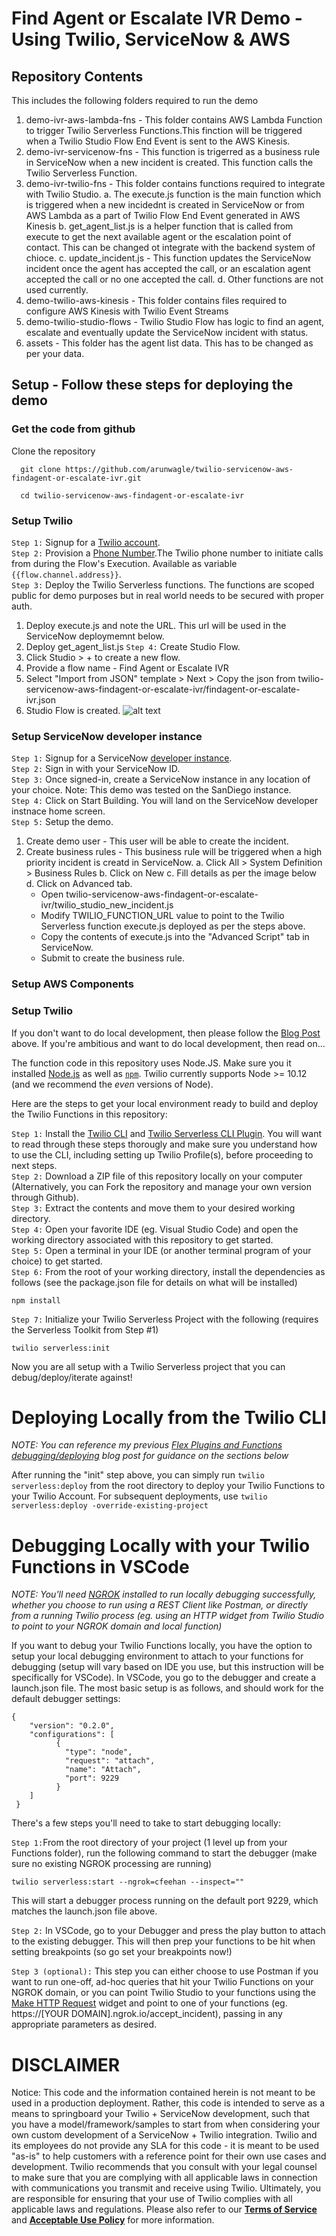 # Find Agent or Escalate IVR Demo - Using Twilio, ServiceNow & AWS

## Repository Contents

This includes the following folders required to run the demo
1. demo-ivr-aws-lambda-fns - This folder contains AWS Lambda Function to trigger Twilio Serverless Functions.This finction will be triggered when a Twilio Studio Flow End Event is sent to the AWS Kinesis. 
2. demo-ivr-servicenow-fns - This function is trigerred as a business rule in ServiceNow when a new incident is created. This function calls the Twilio Serverless Function. 
3. demo-ivr-twilio-fns - This folder contains functions required to integrate with Twilio Studio. 
  a. The execute.js function is the main function which is triggered when a new incidednt is created in ServiceNow or from AWS Lambda as a part of Twilio Flow End Event generated in AWS Kinesis 
  b. get_agent_list.js is a helper function that is called from execute to get the next available agent or the escalation point of contact. This can be changed ot integrate with the backend system of chioce. 
  c. update_incident.js - This function updates the ServiceNow incident once the agent has accepted the call, or an escalation agent accepted the call or no one accepted the call. 
  d. Other functions are not used currently.
4. demo-twilio-aws-kinesis - This folder contains files required to configure AWS Kinesis with Twilio Event Streams
5. demo-twilio-studio-flows - Twilio Studio Flow has logic to find an agent, escalate and eventually update the ServiceNow incident with status.
6. assets - This folder has the agent list data. This has to be changed as per your data. 


## Setup - Follow these steps for deploying the demo 

### Get the code from github

Clone the repository
```
  git clone https://github.com/arunwagle/twilio-servicenow-aws-findagent-or-escalate-ivr.git

  cd twilio-servicenow-aws-findagent-or-escalate-ivr

```

### Setup Twilio 

```Step 1:``` Signup for a [Twilio account](https://www.twilio.com/try-twilio). <br/>
```Step 2:``` Provision a [Phone Number](https://www.twilio.com/console/phone-numbers/incoming).The Twilio phone number to initiate calls from during the Flow's Execution. Available as variable `{{flow.channel.address}}`.  <br/>
```Step 3:``` Deploy the Twilio Serverless functions. The functions are scoped public for demo purposes but in real world needs to be secured with proper auth. <br/>
  1. Deploy execute.js and note the URL. This url will be used in the ServiceNow deploymemnt below.
  2. Deploy get_agent_list.js
```Step 4:``` Create Studio Flow.  <br/>
  1. Click Studio > + to create a new flow.
  2. Provide a flow name - Find Agent or Escalate IVR
  3. Select "Import from JSON" template > Next > Copy the json from twilio-servicenow-aws-findagent-or-escalate-ivr/findagent-or-escalate-ivr.json
  4. Studio Flow is created.
    ![alt text](https://github.com/arunwagle/twilio-servicenow-aws-findagent-or-escalate-ivr/tree/main/assets/TwilioStudioFlow.png?raw=true)


### Setup ServiceNow developer instance

```Step 1:``` Signup for a ServiceNow [developer instance](https://developer.servicenow.com/dev.do). <br/>
```Step 2:``` Sign in with your ServiceNow ID.<br/>
```Step 3:``` Once signed-in, create a ServiceNow instance in any location of your choice. Note: This demo was tested on the SanDiego instance. <br/>
```Step 4:``` Click on Start Building. You will land on the ServiceNow developer instnace home screen. <br/>
```Step 5:``` Setup the demo. <br/>
  1. Create demo user - This user will be able to create the incident.
  2. Create business rules - This business rule will be triggered when a high priority incident is creatd in ServiceNow.
      a. Click All > System Definition > Business Rules
      b. Click on New
      c. Fill details as per the image below
      d. Click on Advanced tab. 
        - Open twilio-servicenow-aws-findagent-or-escalate-ivr/twilio_studio_new_incident.js
        - Modify TWILIO_FUNCTION_URL value to point to the Twilio Serverless function execute.js deployed as per the steps above.
        - Copy the contents of execute.js into the "Advanced Script" tab in ServiceNow.
        - Submit to create the business rule.

### Setup AWS Components

### Setup Twilio 

If you don't want to do local development, then please follow the [Blog Post](www.twilio.com/blog) above. If you're ambitious and want to do local development, then read on...

The function code in this repository uses Node.JS. Make sure you it installed [Node.js](https://nodejs.org) as well as [`npm`](https://npmjs.com). Twilio currently supports Node >= 10.12 (and we recommend the _even_ versions of Node).

Here are the steps to get your local environment ready to build and deploy the Twilio Functions in this repository:

```Step 1:``` Install the [Twilio CLI](https://www.twilio.com/docs/twilio-cli/quickstart) and [Twilio Serverless CLI Plugin](https://www.twilio.com/docs/labs/serverless-toolkit). You will want to read through these steps thorougly and make sure you understand how to use the CLI, including setting up Twilio Profile(s), before proceeding to next steps.<br/>
```Step 2:``` Download a ZIP file of this repository locally on your computer (Alternatively, you can Fork the repository and manage your own version through Github).<br/>
```Step 3:``` Extract the contents and move them to your desired working directory.<br/>
```Step 4:``` Open your favorite IDE (eg. Visual Studio Code) and open the working directory associated with this repository to get started.<br/>
```Step 5:``` Open a terminal in your IDE (or another terminal program of your choice) to get started.<br/>
```Step 6:``` From the root of your working directory, install the dependencies as follows (see the package.json file for details on what will be installed)<br/>

```
npm install
```

```Step 7:``` Initialize your Twilio Serverless Project with the following (requires the Serverless Toolkit from Step #1)<br/>

```
twilio serverless:init
```
Now you are all setup with a Twilio Serverless project that you can debug/deploy/iterate against!

# Deploying Locally from the Twilio CLI

<i>NOTE: You can reference my previous [Flex Plugins and Functions debugging/deploying](https://www.twilio.com/blog/flex-plugins-vs-code-functions-cli) blog post for guidance on the sections below</i><br/>

After running the "init" step above, you can simply run ```twilio serverless:deploy``` from the root directory to deploy your Twilio Functions to your Twilio Account. For subsequent deployments, use ```twilio serverless:deploy -override-existing-project```

# Debugging Locally with your Twilio Functions in VSCode

<i>NOTE: You'll need [NGROK](https://ngrok.com/) installed to run locally debugging successfully, whether you choose to run using a REST Client like Postman, or directly from a running Twilio process (eg. using an HTTP widget from Twilio Studio to point to your NGROK domain and local function)</i><br/>
    
If you want to debug your Twilio Functions locally, you have the option to setup your local debugging environment to attach to your functions for debugging (setup will vary based on IDE you use, but this instruction will be specifically for VSCode). In VSCode, you go to the debugger and create a launch.json file. The most basic setup is as follows, and should work for the default debugger settings:<br/>
```
{
    "version": "0.2.0",
    "configurations": [
          {
            "type": "node",
            "request": "attach",
            "name": "Attach",
            "port": 9229
          }
    ]
 }
```
There's a few steps you'll need to take to start debugging locally:<br/>

```Step 1:```From the root directory of your project (1 level up from your Functions folder), run the following command to start the debugger (make sure no existing NGROK processing are running)

```
twilio serverless:start --ngrok=cfeehan --inspect="" 
```

This will start a debugger process running on the default port 9229, which matches the launch.json file above.

```Step 2:``` In VSCode, go to your Debugger and press the play button to attach to the existing debugger. This will then prep your functions to be hit when setting breakpoints (so go set your breakpoints now!)

```Step 3 (optional):``` This step you can either choose to use Postman if you want to run one-off, ad-hoc queries that hit your Twilio Functions on your NGROK domain, or you can point Twilio Studio to your functions using the [Make HTTP Request](https://www.twilio.com/docs/studio/widget-library/http-request) widget and point to one of your functions (eg. https://[YOUR DOMAIN].ngrok.io/accept_incident), passing in any appropriate parameters as desired.

# DISCLAIMER

Notice: This code and the information contained herein is not meant to be used in a production deployment. Rather, this code is intended to serve as a means to springboard your Twilio + ServiceNow development, such that you have a model/framework/samples to start from when considering your own custom development of a ServiceNow + Twilio integration. Twilio and its employees do not provide any SLA for this code - it is meant to be used "as-is" to help customers with a reference point for their own use cases and development. Twilio recommends that you consult with your legal counsel to make sure that you are complying with all applicable laws in connection with communications you transmit and receive using Twilio. Ultimately, you are responsible for ensuring that your use of Twilio complies with all applicable laws and regulations. Please also refer to our [**Terms of Service**](https://www.twilio.com/legal/tos>) and [**Acceptable Use Policy**](https://www.twilio.com/legal/aup) for more information.
